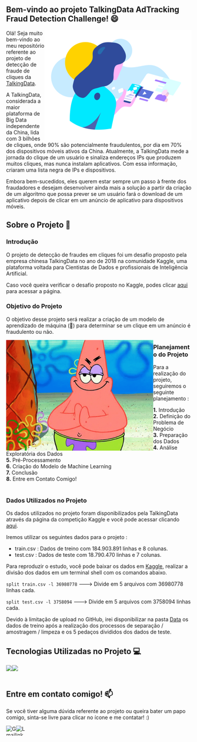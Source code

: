 ## **Bem-vindo ao projeto TalkingData AdTracking Fraud Detection Challenge!** 😄

<img align="right" alt="GIF" src="https://github.com/gustavolq/Projects/blob/main/TalkingData-FraudDetection-Challenge/assets/TalkingDataGif.gif?raw=true" width="400" height="300"/>

Olá! Seja muito bem-vindo ao meu repositório referente ao projeto de detecção de fraude de cliques da [TalkingData](https://www.talkingdata.com/).

A TalkingData, considerada a maior plataforma de Big Data independente da China, lida com 3 bilhões de cliques, onde 90% são potencialmente fraudulentos, por dia em 70% dos dispositivos móveis ativos da China. Atualmente, a TalkingData mede a jornada do clique de um usuário e sinaliza endereços IPs que produzem muitos cliques, mas nunca instalam aplicativos. Com essa informação, criaram uma lista negra de IPs e dispositivos.

Embora bem-sucedidos, eles querem estar sempre um passo à frente dos fraudadores e desejam desenvolver ainda mais a solução a partir da criação de um algoritmo que possa prever se um usuário fará o download de um aplicativo depois de clicar em um anúncio de aplicativo para dispositivos móveis.

## **Sobre o Projeto** 📓

### **Introdução**
O projeto de detecção de fraudes em cliques foi um desafio proposto pela empresa chinesa TalkingData no ano de 2018 na comunidade Kaggle, uma plataforma voltada para Cientistas de Dados e profissionais de Inteligência Artificial.

Caso você queira verificar o desafio proposto no Kaggle, podes clicar [aqui](https://www.kaggle.com/c/talkingdata-adtracking-fraud-detection) para acessar a página.

### **Objetivo do Projeto**
O objetivo desse projeto será realizar a criação de um modelo de aprendizado de máquina (:robot:) para determinar se um clique em um anúncio é fraudulento ou não.

<img align="left" alt="GIF" src="https://github.com/gustavolq/Projects/blob/main/TalkingData-FraudDetection-Challenge/assets/Planejamento.gif?raw=true" width="400" height="300"/>

### **Planejamento do Projeto**
Para a realização do projeto, seguiremos o seguinte planejamento :

<b> 1.</b> Introdução </br>
<b> 2.</b> Definição do Problema de Negócio </br>
<b> 3.</b> Preparação dos Dados </br>
<b> 4.</b> Análise Exploratória dos Dados </br>
<b> 5.</b> Pré-Processamento </br>
<b> 6.</b> Criação do Modelo de Machine Learning </br>
<b> 7.</b> Conclusão </br>
<b> 8.</b> Entre em Contato Comigo! </br> </br>

### **Dados Utilizados no Projeto**
Os dados utilizados no projeto foram disponibilizados pela TalkingData através da página da competição Kaggle e você pode acessar clicando [aqui](https://www.kaggle.com/c/talkingdata-adtracking-fraud-detection/data).

Iremos utilizar os seguintes dados para o projeto :
- train.csv : Dados de treino com 184.903.891 linhas e 8 colunas.
- test.csv : Dados de teste com 18.790.470 linhas e 7 colunas.

Para reproduzir o estudo, você pode baixar os dados em [Kaggle](https://www.kaggle.com/c/talkingdata-adtracking-fraud-detection/data), realizar a divisão dos dados em um terminal shell com os comandos abaixo.

```split train.csv -l 36980778``` ---> Divide em 5 arquivos com 36980778 linhas cada.

```split test.csv -l 3758094``` ---> Divide em 5 arquivos com 3758094 linhas cada.

Devido à limitação de upload no GitHub, irei disponibilizar na pasta [Data](https://github.com/gustavolq/Projects/tree/main/TalkingData-FraudDetection-Challenge/Data) os dados de treino após a realização dos processos de separação / amostragem / limpeza e os 5 pedaços divididos dos dados de teste.

## Tecnologias Utilizadas no Projeto 💻
<img align="left" height="35" src="https://github.com/gustavolq/gustavolq/blob/main/assets/Python.png?raw=true">
<img align="left" height="35" src="https://github.com/gustavolq/gustavolq/blob/main/assets/Visual-Studio.png?raw=true"> <br/> <br/>

## Entre em contato comigo! 📫
Se você tiver alguma dúvida referente ao projeto ou queira bater um papo comigo, sinta-se livre para clicar no ícone e me contatar! :)

[<img align="left" alt="Gmail" height="27" width="27" src="https://github.com/gustavolq/gustavolq/blob/main/assets/Gmail.png?raw=true" />][Gmail] 
[<img align="left" alt="LinkedIn" height="27" width="27" src="https://github.com/gustavolq/gustavolq/blob/main/assets/Linkedin.png?raw=true" />][LinkedIn] <br/>

[Gmail]: mailto:gglquadra@gmail.com
[LinkedIn]: https://www.linkedin.com/in/gustavoquadra/
